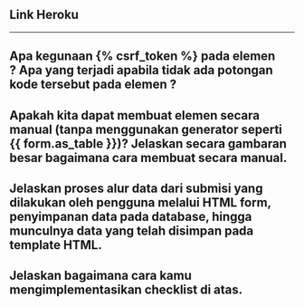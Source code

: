 ## Link Heroku
--------

## Apa kegunaan {% csrf_token %} pada elemen <form>? Apa yang terjadi apabila tidak ada potongan kode tersebut pada elemen <form>?

## Apakah kita dapat membuat elemen <form> secara manual (tanpa menggunakan generator seperti {{ form.as_table }})? Jelaskan secara gambaran besar bagaimana cara membuat <form> secara manual.

## Jelaskan proses alur data dari submisi yang dilakukan oleh pengguna melalui HTML form, penyimpanan data pada database, hingga munculnya data yang telah disimpan pada template HTML.

## Jelaskan bagaimana cara kamu mengimplementasikan checklist di atas.